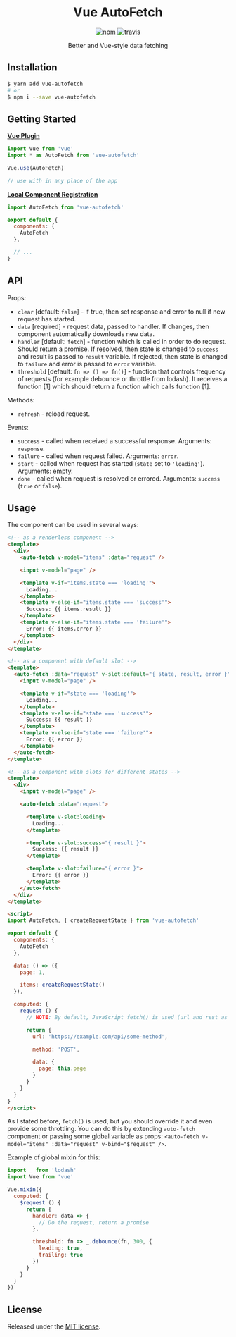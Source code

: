 <h1 align="center" style="text-align: center;">Vue AutoFetch</h1>
<p align="center">
  <a href="https://www.npmjs.org/package/vue-autofetch">
    <img src="https://img.shields.io/npm/v/vue-autofetch.svg?style=flat" alt="npm">
  </a>
  <a href="https://travis-ci.org/Tarik02/vue-autofetch">
    <img src="https://travis-ci.org/Tarik02/vue-autofetch.svg?branch=master" alt="travis">
  </a>
</p>

<p align="center">Better and Vue-style data fetching</p>


## Installation
```bash
$ yarn add vue-autofetch
# or
$ npm i --save vue-autofetch
```


## Getting Started

**[Vue Plugin](https://vuejs.org/v2/guide/plugins.html#Using-a-Plugin)**
```js
import Vue from 'vue'
import * as AutoFetch from 'vue-autofetch'

Vue.use(AutoFetch)

// use with in any place of the app
```

**[Local Component Registration](https://vuejs.org/v2/guide/components-registration.html#Local-Registration)**
```js
import AutoFetch from 'vue-autofetch'

export default {
  components: {
    AutoFetch
  },

  // ...
}
```


## API

Props:
- `clear` [default: `false`] - if true, then set response and error to null if new request has started.
- `data` [required] - request data, passed to handler. If changes, then component automatically downloads new data.
- `handler` [default: `fetch`] - function which is called in order to do request. Should return a promise. If resolved, then state is changed to `success` and result is passed to `result` variable. If rejected, then state is changed to `failure` and error is passed to `error` variable.
- `threshold` [default: `fn => () => fn()`] - function that controls frequency of requests (for example debounce or throttle from lodash). It receives a function [1] which should return a function which calls function [1].

Methods:
- `refresh` - reload request.

Events:
- `success` - called when received a successful response. Arguments: `response`.
- `failure` - called when request failed. Arguments: `error`.
- `start` - called when request has started (`state` set to `'loading'`). Arguments: empty.
- `done` - called when request is resolved or errored. Arguments: `success` (`true` or `false`).


## Usage

The component can be used in several ways:

```html
<!-- as a renderless component -->
<template>
  <div>
    <auto-fetch v-model="items" :data="request" />

    <input v-model="page" />

    <template v-if="items.state === 'loading'">
      Loading...
    </template>
    <template v-else-if="items.state === 'success'">
      Success: {{ items.result }}
    </template>
    <template v-else-if="items.state === 'failure'">
      Error: {{ items.error }}
    </template>
  </div>
</template>

<!-- as a component with default slot -->
<template>
  <auto-fetch :data="request" v-slot:default="{ state, result, error }">
    <input v-model="page" />

    <template v-if="state === 'loading'">
      Loading...
    </template>
    <template v-else-if="state === 'success'">
      Success: {{ result }}
    </template>
    <template v-else-if="state === 'failure'">
      Error: {{ error }}
    </template>
  </auto-fetch>
</template>

<!-- as a component with slots for different states -->
<template>
  <div>
    <input v-model="page" />

    <auto-fetch :data="request">

      <template v-slot:loading>
        Loading...
      </template>

      <template v-slot:success="{ result }">
        Success: {{ result }}
      </template>

      <template v-slot:failure="{ error }">
        Error: {{ error }}
      </template>
    </auto-fetch>
  </div>
</template>

<script>
import AutoFetch, { createRequestState } from 'vue-autofetch'

export default {
  components: {
    AutoFetch
  },

  data: () => ({
    page: 1,

    items: createRequestState()
  }),

  computed: {
    request () {
      // NOTE: By default, JavaScript fetch() is used (url and rest as arguments)

      return {
        url: 'https://example.com/api/some-method',

        method: 'POST',

        data: {
          page: this.page
        }
      }
    }
  }
}
</script>
```

As I stated before, `fetch()` is used, but you should override it and even provide some throttling.
You can do this by extending `auto-fetch` component or passing some global variable as props: `<auto-fetch v-model="items" :data="request" v-bind="$request" />`.

Example of global mixin for this:
```js
import _ from 'lodash'
import Vue from 'vue'

Vue.mixin({
  computed: {
    $request () {
      return {
        handler: data => {
          // Do the request, return a promise
        },

        threshold: fn => _.debounce(fn, 300, {
          leading: true,
          trailing: true
        })
      }
    }
  }
})
```


## License

Released under the [MIT license](https://github.com/Tarik02/vue-autofetch/blob/master/LICENSE.md).
